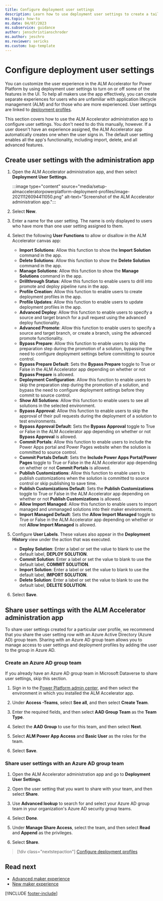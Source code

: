 ```yaml
---
title: Configure deployment user settings
description: Learn how to use deployment user settings to create a tailored experience for your makers in the ALM Accelerator for Power Platform app.
ms.topic: how-to
ms.date: 04/07/2023
ms.subservice: guidance
author: jenschristianschroder
ms.author: jeschro
ms.reviewer: sericks
ms.custom: bap-template
---
```


# Configure deployment user settings

You can customize the user experience in the ALM Accelerator for Power Platform by using deployment user settings to turn on or off some of the features in the UI. To help all makers use the app effectively, you can create separate experiences for users who are unfamiliar with application lifecycle management (ALM) and for those who are more experienced. User settings are linked to [deployment profiles](./setup-deployment-user-profiles.md).

This section covers how to use the ALM Accelerator administration app to configure user settings. You don't need to do this manually, however. If a user doesn't have an experience assigned, the ALM Accelerator app automatically creates one when the user signs in. The default user setting enables all the app's functionality, including import, delete, and all advanced features.

## Create user settings with the administration app

1. Open the ALM Accelerator administration app, and then select **Deployment User Settings**.

    :::image type="content" source="media/setup-almacceleratorpowerplatform-deployment-profiles/image-20211126094411050.png" alt-text="Screenshot of the ALM Accelerator administration app.":::<!-- EDITOR'S NOTE: Please crop, highlight, and rename the screenshot IAW our [screenshot guidelines](/bacx/screenshots-for-bap?branch=main) -->

1. Select **New**.

1. Enter a name for the user setting. The name is only displayed to users who have more than one user setting assigned to them.

1. Select the following **User Functions** to allow or disallow in the ALM Accelerator canvas app:

    - **Import Solutions**: Allow this function to show the **Import Solution** command in the app.
    - **Delete Solutions**: Allow this function to show the **Delete Solution** command in the app.
    - **Manage Solutions**: Allow this function to show the **Manage Solutions** command in the app.
    - **Drillthrough Status**: Allow this function to enable users to drill into promote and deploy pipeline runs in the app.
    - **Profile Creation**: Allow this function to enable users to create deployment profiles in the app.
    - **Profile Updates**: Allow this function to enable users to update deployment profiles in the app.
    - **Advanced Deploy**: Allow this function to enable users to specify a source and target branch for a pull request using the advanced deploy functionality.
    - **Advanced Promote**: Allow this function to enable users to specify a source and target branch, or create a branch, using the advanced promote functionality.
    - **Bypass Prepare**: Allow this function to enable users to skip the preparation step during the promotion of a solution, bypassing the need to configure deployment settings before committing to source control.
    - **Bypass Prepare Default**: Sets the **Bypass Prepare** toggle to True or False in the ALM Accelerator app depending on whether or not **Bypass Prepare** is allowed.
    - **Deployment Configuration**: Allow this function to enable users to skip the preparation step during the promotion of a solution, and bypass the need to configure deployment settings before they commit to source control.
    - **Show All Solutions**: Allow this function to enable users to see all solutions in the selected environment.
    - **Bypass Approval**: Allow this function to enable users to skip the approval of their pull requests during the deployment of a solution to test environments.
    - **Bypass Approval Default**: Sets the **Bypass Approval** toggle to True or False in the ALM Accelerator app depending on whether or not **Bypass Approval** is allowed.
    - **Commit Portals**: Allow this function to enable users to include the Power Apps portal and Power Pages website when the solution is committed to source control.
    - **Commit Portals Default**: Sets the **Include Power Apps Portal/Power Pages** toggle to True or False in the ALM Accelerator app depending on whether or not **Commit Portals** is allowed.
    - **Publish Customizations**: Allow this function to enable users to publish customizations when the solution is committed to source control or skip publishing to save time.
    - **Publish Customizations Default**: Sets the **Publish Customizations** toggle to True or False in the ALM Accelerator app depending on whether or not **Publish Customizations** is allowed.
    - **Allow Import Managed**: Allow this function to enable users to import managed and unmanaged solutions into their maker environments.
    - **Import Managed Default**: Sets the **Allow Import Managed** toggle to True or False in the ALM Accelerator app depending on whether or not **Allow Import Managed** is allowed.

1. Configure **User Labels**. These values also appear in the **Deployment History** view under the action that was executed.

    - **Deploy Solution**: Enter a label or set the value to blank to use the default label, **DEPLOY SOLUTION**.
    - **Commit Solution**: Enter a label or set the value to blank to use the default label, **COMMIT SOLUTION**.
    - **Import Solution**: Enter a label or set the value to blank to use the default label, **IMPORT SOLUTION**.
    - **Delete Solution**: Enter a label or set the value to blank to use the default label, **DELETE SOLUTION**.

1. Select **Save**.

## Share user settings with the ALM Accelerator administration app

To share user settings created for a particular user profile, we recommend that you share the user setting row with an Azure Active Directory (Azure AD) group team. Sharing with an Azure AD group team allows you to manage access to user settings and deployment profiles by adding the user to the group in Azure AD.

### Create an Azure AD group team

If you already have an Azure AD group team in Microsoft Dataverse to share user settings, skip this section.

1. Sign in to the [Power Platform admin center](https://admin.powerplatform.com), and then select the environment in which you installed the ALM Accelerator app.

1. Under **Access -Teams**, select **See all**, and then select **Create Team**.

1. Enter the required fields, and then select **AAD Group Team** as the **Team Type**.

1. Select the **AAD Group** to use for this team, and then select **Next**.

1. Select **ALM Power App Access** and **Basic User** as the roles for the team.

1. Select **Save**.

### Share user settings with an Azure AD group team

1. Open the ALM Accelerator administration app and go to **Deployment User Settings**.

1. Open the user setting that you want to share with your team, and then select **Share**.

1. Use **Advanced lookup** to search for and select your Azure AD group team in your organization's Azure AD security group teams.

1. Select **Done**.

1. Under **Manage Share Access**, select the team, and then select **Read** and **Append** as the privileges.

1. Select **Share**.

> [!div class="nextstepaction"]
> [Configure deployment profiles](./setup-deployment-user-profiles.md)

## Read next

- [Advanced maker experience](./advanced-maker-experience.md)
- [New maker experience](./new-maker-experience.md)

[!INCLUDE [footer-include](../../includes/footer-banner.md)]
